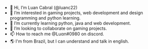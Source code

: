 - 👋 Hi, I’m Luan Cabral (@luanc22)
- 👀 I’m interested in gaming projects, web development and design programming and python learning.
- 🌱 I’m currently learning python, java and web development.
- 💞️ I’m looking to collaborate on gaming projects.
- 📫 How to reach me @Luαn#0980 on discord.
- 🌎 I'm from Brazil, but I can understand and talk in english.


